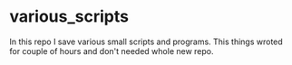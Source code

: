 # various_scripts
In this repo I save various small scripts and programs. This things wroted for couple of hours and don't needed whole new repo.
